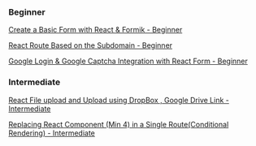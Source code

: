### Beginner

[Create a Basic Form with React & Formik - Beginner](https://github.com/ganeshmani/solve_scenarios/blob/master/Scenarios/FrontEnd_React/Create%20a%20Basic%20Form%20with%20React%20%26%20Formik%20-%20Beginner.md)

[React Route Based on the Subdomain - Beginner](https://github.com/ganeshmani/solve_scenarios/blob/master/Scenarios/FrontEnd_React/React%20Route%20Based%20on%20the%20Subdomain%20-%20Beginner.md)

[Google Login & Google Captcha Integration with React Form - Beginner](https://github.com/ganeshmani/solve_scenarios/blob/master/Scenarios/FrontEnd_React/Google%20Captcha%20Integration%20with%20React%20Form-Beginner.md)

### Intermediate

[React File upload and Upload using DropBox , Google Drive Link - Intermediate](https://github.com/ganeshmani/solve_scenarios/blob/master/Scenarios/FrontEnd_React/React%20File%20upload%20and%20Upload%20using%20DropBox%20%2C%20Google%20Drive%20Link%20-%20Intermediate.md)

[Replacing React Component (Min 4) in a Single Route(Conditional Rendering) - Intermediate](https://github.com/ganeshmani/solve_scenarios/blob/master/Scenarios/FrontEnd_React/Replacing%20React%20Component%20(Min%204)%20in%20a%20Single%20Route(Conditional%20Rendering)%20-%20Intermediate.md)